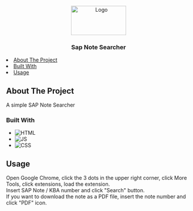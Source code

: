 <!-- PROJECT LOGO -->
<br />
<div align="center">
  <a href="https://github.com/dimeluca/SapNoteSearcher">
    <img src="https://upload.wikimedia.org/wikipedia/commons/thumb/5/59/SAP_2011_logo.svg/2560px-SAP_2011_logo.svg.png" alt="Logo" width="150" height="80">
  </a>

<h3 align="center">Sap Note Searcher</h3>
</div>



<!-- TABLE OF CONTENTS -->
<li>
  <a href="#about-the-project">About The Project</a>
</li>
<li>
  <a href="#built-with">Built With</a>
</li>
<li>
  <a href="#usage">Usage</a>
</li>



<!-- ABOUT THE PROJECT -->
## About The Project
A simple SAP Note Searcher



### Built With

* ![HTML]
* ![JS]
* ![CSS]

<!-- USAGE EXAMPLES -->
## Usage

Open Google Chrome, click the 3 dots in the upper right corner, click More Tools, click extensions, load the extension.<br>
Insert SAP Note / KBA number and click "Search" button.<br>
If you want to download the note as a PDF file, insert the note number and click "PDF" icon.

<!-- MARKDOWN LINKS & IMAGES -->
<!-- https://www.markdownguide.org/basic-syntax/#reference-style-links -->
[HTML]: https://img.shields.io/badge/-HTML-green
[JS]: https://img.shields.io/badge/-JS-yellow
[CSS]: https://img.shields.io/badge/-CSS-red
